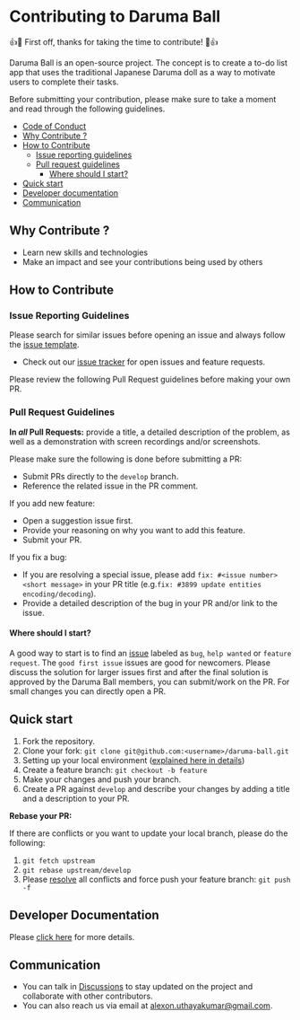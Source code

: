 # Contributing to Daruma Ball

:+1::tada: First off, thanks for taking the time to contribute! :tada::+1:

Daruma Ball is an open-source project. The concept is to create a to-do list app that uses the traditional Japanese Daruma doll as a way to motivate users to complete their tasks.

Before submitting your contribution, please make sure to take a moment and read through the following guidelines.

- [Code of Conduct](CODE_OF_CONDUCT.md)
- [Why Contribute ?](#why-contribute)
- [How to Contribute](#how-to-contribute)
  - [Issue reporting guidelines](#issue-reporting-guidelines)
  - [Pull request guidelines](#pull-request-guidelines)
    - [Where should I start?](#where-should-i-start)
- [Quick start](#quick-start)
- [Developer documentation](#developer-documentation)
- [Communication](#communication)

## Why Contribute ?
- Learn new skills and technologies
- Make an impact and see your contributions being used by others

## How to Contribute

### Issue Reporting Guidelines

Please search for similar issues before opening an issue and always follow the [issue template](markdown/ISSUE_TEMPLATE/).

- Check out our [issue tracker](https://github.com/Alexon1999/daruma-ball/issues) for open issues and feature requests.

Please review the following Pull Request guidelines before making your own PR.

### Pull Request Guidelines

**In *all* Pull Requests:** provide a title, a detailed description of the problem, as well as a demonstration with screen recordings and/or screenshots.

Please make sure the following is done before submitting a PR:

- Submit PRs directly to the `develop` branch.
- Reference the related issue in the PR comment.

If you add new feature:

- Open a suggestion issue first.
- Provide your reasoning on why you want to add this feature.
- Submit your PR.

If you fix a bug:

- If you are resolving a special issue, please add `fix: #<issue number> <short message>` in your PR title (e.g.`fix: #3899 update entities encoding/decoding`).
- Provide a detailed description of the bug in your PR and/or link to the issue.

#### Where should I start?

A good way to start is to find an [issue](https://github.com/Alexon1999/daruma-ball/issues) labeled as `bug`, `help wanted` or `feature request`. The `good first issue` issues are good for newcomers. Please discuss the solution for larger issues first and after the final solution is approved by the Daruma Ball members, you can submit/work on the PR. For small changes you can directly open a PR.


## Quick start

1. Fork the repository.
2. Clone your fork: `git clone git@github.com:<username>/daruma-ball.git`
3. Setting up your local environment ([explained here in details](DOCUMENTATION.md))
4. Create a feature branch: `git checkout -b feature`
5. Make your changes and push your branch.
6. Create a PR against `develop` and describe your changes by adding a title and a description to your PR.

**Rebase your PR:**

If there are conflicts or you want to update your local branch, please do the following:

1. `git fetch upstream`
2. `git rebase upstream/develop`
3. Please [resolve](https://help.github.com/articles/resolving-merge-conflicts-after-a-git-rebase/) all conflicts and force push your feature branch: `git push -f`

## Developer Documentation

Please [click here](docs/dev/README.md) for more details.

## Communication
- You can talk in [Discussions](https://yourproject.slack.com) to stay updated on the project and collaborate with other contributors. 
- You can also reach us via email at alexon.uthayakumar@gmail.com.